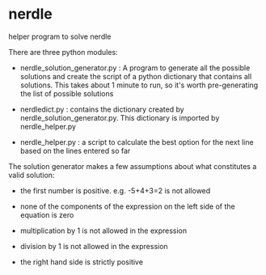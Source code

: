 # nerdle
helper program to solve nerdle

There are three python modules:

- nerdle_solution_generator.py : A program to generate all the possible solutions and create the script of a  python dictionary that contains all solutions. This takes about 1 minute to run, so it's worth pre-generating the list of possible solutions

- nerdledict.py : contains the dictionary created by nerdle_solution_generator.py. This dictionary is imported by nerdle_helper.py

- nerdle_helper.py : a script to calculate the best option for the next line based on the lines entered so far 

The solution generator makes a few assumptions about what constitutes a valid solution:

- the first number is positive. e.g. -5+4+3=2 is not allowed

- none of the components of the expression on the left side of the equation is zero

- multiplication by 1 is not allowed in the expression

- division by 1 is not allowed in the expression
- the right hand side is strictly positive 
